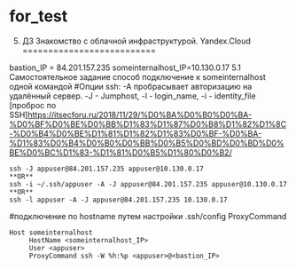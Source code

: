 # for_test
5. ДЗ Знакомство с облачной инфраструктурой. Yandex.Cloud
==========================

bastion_IP = 84.201.157.235
someinternalhost_IP=10.130.0.17
5.1 Самостоятельное задание
способ подключение к someinternalhost одной командой 
#Опции ssh: -A пробрасывает авторизацию на удалённый сервер. -J - Jumphost, -l - login_name, -i - identity_file
[проброс по SSH]<https://itsecforu.ru/2018/11/29/%D0%BA%D0%B0%D0%BA-%D0%BF%D0%BE%D0%BB%D1%83%D1%87%D0%B8%D1%82%D1%8C-%D0%B4%D0%BE%D1%81%D1%82%D1%83%D0%BF-%D0%BA-%D1%83%D0%B4%D0%B0%D0%BB%D0%B5%D0%BD%D0%BD%D0%BE%D0%BC%D1%83-%D1%81%D0%B5%D1%80%D0%B2/>
```
ssh -J appuser@84.201.157.235 appuser@10.130.0.17
**OR**  
ssh -i ~/.ssh/appuser -A -J appuser@84.201.157.235 appuser@10.130.0.17
**OR**
ssh -l appuser -A -J appuser@84.201.157.235 10.130.0.17
```
#подключение по hostname путем настройки .ssh/config ProxyCommand
```
Host someinternalhost
     HostName <someinternalhost_IP>
     User <appuser>
     ProxyCommand ssh -W %h:%p <appuser>@<bastion_IP>
```


